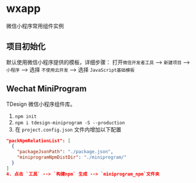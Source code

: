 # wxapp
微信小程序常用组件实例

## 项目初始化
默认使用微信小程序提供的模板，详细步骤：
打开`微信开发者工具` --> `新建项目` --> `小程序` --> 选择 `不使用云开发` --> 选择 `JavaScript基础模板`

## Wechat MiniProgram
TDesign 微信小程序组件库。
1. `npm init`
2. `npm i tdesign-miniprogram -S --production`
3. 在 `project.config.json` 文件内增加以下配置
```json
"packNpmRelationList": [
  {
    "packageJsonPath": "./package.json",
    "miniprogramNpmDistDir": "./miniprogram/"
  }
]
4. 点击 `工具` --> `构建npm` 生成 --> `miniprogram_npm`文件夹
```
